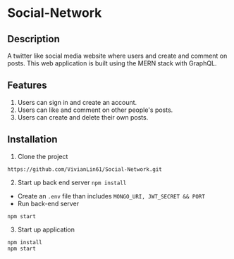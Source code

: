 # Social-Network

## Description

A twitter like social media website where users and create and comment on posts. This web application is built using the MERN stack with GraphQL.

## Features

1. Users can sign in and create an account.
2. Users can like and comment on other people's posts.
3. Users can create and delete their own posts.

## Installation

1. Clone the project

`https://github.com/VivianLin61/Social-Network.git`

2. Start up back end server
   `npm install`

- Create an `.env` file than includes `MONGO_URI, JWT_SECRET && PORT`
- Run back-end server

```
npm start
```

3. Start up application

```cd client
npm install
npm start
```
